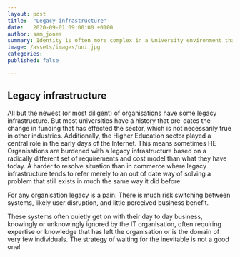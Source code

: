 ```yaml
---
layout: post
title:  "Legacy infrastructure"
date:   2020-09-01 09:00:00 +0100
author: sam_jones
summary: Identity is often more complex in a University environment than it first appears.
image: /assets/images/uni.jpg
categories: 
published: false

---
```

## Legacy infrastructure

All but the newest (or most diligent) of organisations have some legacy
infrastructure. But most universities have a history that pre-dates the change
in funding that has effected the sector, which is not necessarily true in other
industries. Additionally, the Higher Education sector played a central role in
the early days of the Internet. This means sometimes HE Organisations are
burdened with a legacy infrastructure based on a radically different set of
requirements and cost model than what they have today. A harder to resolve
situation than in commerce where legacy infrastructure tends to refer merely
to an out of date way of solving a problem that still exists in much the same
way it did before.

For any organisation legacy is a pain. There is much risk switching between
systems, likely user disruption, and little perceived business benefit.

These systems often quietly get on with their day to day business, knowingly or
unknowingly ignored by the IT organisation, often requiring expertise or
knowledge that has left the organisation or is the domain of very few
individuals. The strategy of waiting for the inevitable is not a good one!

